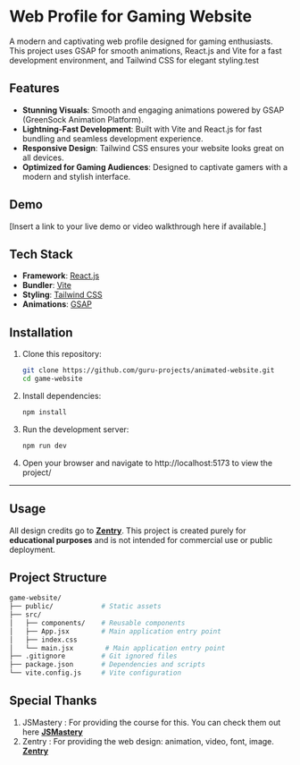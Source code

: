 # Web Profile for Gaming Website

A modern and captivating web profile designed for gaming enthusiasts. This project uses GSAP for smooth animations, React.js and Vite for a fast development environment, and Tailwind CSS for elegant styling.test

## Features

- **Stunning Visuals**: Smooth and engaging animations powered by GSAP (GreenSock Animation Platform).
- **Lightning-Fast Development**: Built with Vite and React.js for fast bundling and seamless development experience.
- **Responsive Design**: Tailwind CSS ensures your website looks great on all devices.
- **Optimized for Gaming Audiences**: Designed to captivate gamers with a modern and stylish interface.

## Demo

[Insert a link to your live demo or video walkthrough here if available.]

## Tech Stack

- **Framework**: [React.js](https://reactjs.org/)
- **Bundler**: [Vite](https://vitejs.dev/)
- **Styling**: [Tailwind CSS](https://tailwindcss.com/)
- **Animations**: [GSAP](https://greensock.com/gsap/)

## Installation

1. Clone this repository:

   ```bash
   git clone https://github.com/guru-projects/animated-website.git
   cd game-website
   ```

2. Install dependencies:

   ```bash
   npm install
   ```

3. Run the development server:

   ```bash
   npm run dev
   ```

4. Open your browser and navigate to http://localhost:5173 to view the project/

---

## Usage

All design credits go to **[Zentry](https://zentry.com/)**. This project is created purely for **educational purposes** and is not intended for commercial use or public deployment.

## Project Structure

```graphql
game-website/
├── public/            # Static assets
├── src/
│   ├── components/    # Reusable components
│   ├── App.jsx        # Main application entry point
│   ├── index.css
│   └── main.jsx        # Main application entry point
├── .gitignore         # Git ignored files
├── package.json       # Dependencies and scripts
└── vite.config.js     # Vite configuration
```

## Special Thanks

1. JSMastery : For providing the course for this. You can check them out here **[JSMastery](https://www.youtube.com/watch?v=zA9r5zTllx4)**
2. Zentry : For providing the web design: animation, video, font, image. **[Zentry](https://zentry.com/)**
